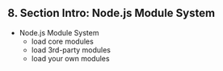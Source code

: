 ## 8. Section Intro: Node.js Module System

- Node.js Module System
    - load core modules
    - load 3rd-party modules
    - load your own modules
